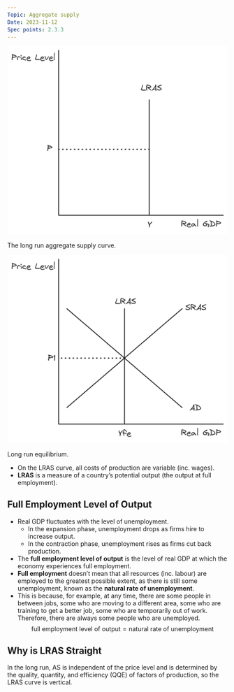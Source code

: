 ```yaml
---
Topic: Aggregate supply
Date: 2023-11-12
Spec points: 2.3.3
---
```

![The long run aggregate supply curve.](Economics/Macroeconomics/LRAS/Untitled.png)

The long run aggregate supply curve.

![Long run equilibrium.](Economics/Macroeconomics/LRAS/Untitled%201.png)

Long run equilibrium.

* On the LRAS curve, all costs of production are variable (inc. wages).
* **LRAS** is a measure of a country’s potential output (the output at full employment).

## Full Employment Level of Output

* Real GDP fluctuates with the level of unemployment.
    * In the expansion phase, unemployment drops as firms hire to increase output.
    * In the contraction phase, unemployment rises as firms cut back production.
* The **full employment level of output** is the level of real GDP at which the economy experiences full employment.
* **Full employment** doesn’t mean that all resources (inc. labour) are employed to the greatest possible extent, as there is still some unemployment, known as the **natural rate of unemployment**.
* This is because, for example, at any time, there are some people in between jobs, some who are moving to a different area, some who are training to get a better job, some who are temporarily out of work. Therefore, there are always some people who are unemployed.
$$
\text{full employment level of output}=\text{natural rate of unemployment }
$$

## Why is LRAS Straight

In the long run, AS is independent of the price level and is determined by the quality, quantity, and efficiency (QQE) of factors of production, so the LRAS curve is vertical.